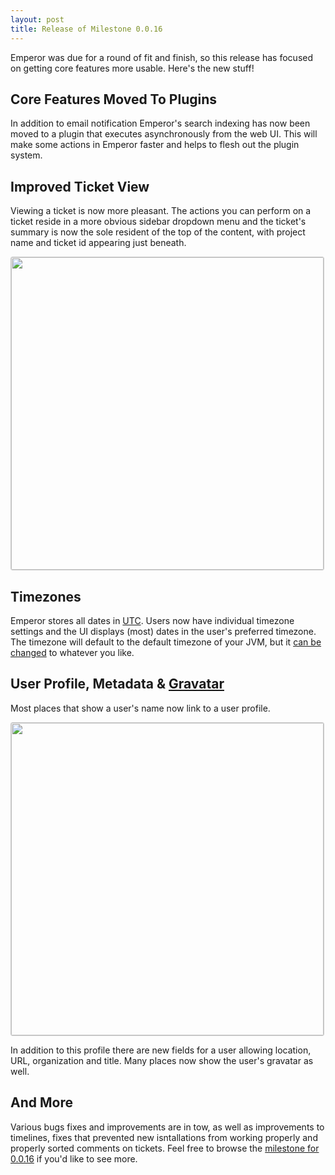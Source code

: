 ```yaml
---
layout: post
title: Release of Milestone 0.0.16
---
```


Emperor was due for a round of fit and finish, so this release has focused on
getting core features more usable.  Here's the new stuff!

## Core Features Moved To Plugins

In addition to email notification Emperor's search indexing has now been moved
to a plugin that executes asynchronously from the web UI.  This will make some
actions in Emperor faster and helps to flesh out the plugin system.

## Improved Ticket View

Viewing a ticket is now more pleasant. The actions you can perform on a ticket
reside in a more obvious sidebar dropdown menu and the ticket's summary is now
the sole resident of the top of the content, with project name and ticket id
appearing just beneath.

<a href="http://cl.ly/image/1D0i0X3v322s/Screen%20Shot%202012-11-10%20at%203.08.43%20PM.png"><img style="border: 1px solid #ccc; border-radius: 3px;" width="500px" src="http://cl.ly/image/1D0i0X3v322s/Screen%20Shot%202012-11-10%20at%203.08.43%20PM.png"></a>

## Timezones

Emperor stores all dates in [UTC](http://en.wikipedia.org/wiki/Coordinated_Universal_Time).
Users now have individual timezone settings and the UI displays (most) dates
in the user's preferred timezone.  The timezone will default to the default
timezone of your JVM, but it [can be changed](https://emperorapp.atlassian.net/wiki/display/EMP/Changing+The+Default+Timezone) to whatever you like.

## User Profile, Metadata &amp; <a href="http://www.gravatar.com">Gravatar</a>

Most places that show a user's name now link to a user profile.

<a href="http://cl.ly/image/3a0N1P1a2R1y/Screen%20Shot%202012-11-10%20at%203.19.42%20PM.png"><img style="border: 1px solid #ccc; border-radius: 3px;" width="500px" src="http://cl.ly/image/1D0i0X3v322s/Screen%20Shot%202012-11-10%20at%203.08.43%20PM.png"></a>

In addition to this profile there are new fields for a user allowing location,
URL, organization and title.  Many places now show the user's gravatar as well.

## And More

Various bugs fixes and improvements are in tow, as well as improvements to
timelines, fixes that prevented new isntallations from working properly and
properly sorted comments on tickets. Feel free to browse the [milestone for
0.0.16](http://issues.emperorapp.com/ticket/EMP-147) if you'd like to see more.
